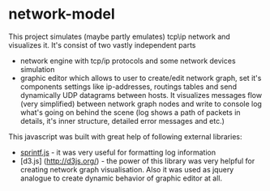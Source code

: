 network-model
=============

This project simulates (maybe partly emulates) tcp\ip network and visualizes it.
It's consist of two vastly independent parts
 * network engine with tcp/ip protocols and some network devices simulation
 * graphic editor which allows to user to create/edit network graph, set it's components settings like ip-addresses, routings tables and send dynamically UDP datagrams between hosts. It visualizes messages flow (very simplified) between network graph nodes and write to console log what's going on behind the scene (log shows a path of packets in details, it's inner structure, detailed error messages and etc.)

This javascript was built with great help of following external libraries:
 * [sprintf.js](https://code.google.com/p/sprintf/) - it was very useful for formatting log information
 * [d3.js] (http://d3js.org/) - the power of this library was very helpful for creating network graph visualisation. Also it was used as jquery analogue to create dynamic behavior of graphic editor at all.
